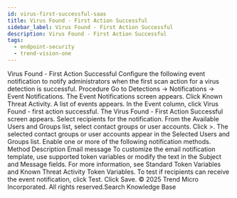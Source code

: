 ```yaml
---
id: virus-first-successful-saas
title: Virus Found - First Action Successful
sidebar_label: Virus Found - First Action Successful
description: Virus Found - First Action Successful
tags:
  - endpoint-security
  - trend-vision-one
---
```


 Virus Found - First Action Successful Configure the following event notification to notify administrators when the first scan action for a virus detection is successful. Procedure Go to Detections → Notifications → Event Notifications. The Event Notifications screen appears. Click Known Threat Activity. A list of events appears. In the Event column, click Virus Found - first action successful. The Virus Found - First Action Successful screen appears. Select recipients for the notification. From the Available Users and Groups list, select contact groups or user accounts. Click >. The selected contact groups or user accounts appear in the Selected Users and Groups list. Enable one or more of the following notification methods. Method Description Email message To customize the email notification template, use supported token variables or modify the text in the Subject and Message fields. For more information, see Standard Token Variables and Known Threat Activity Token Variables. To test if recipients can receive the event notification, click Test. Click Save. © 2025 Trend Micro Incorporated. All rights reserved.Search Knowledge Base